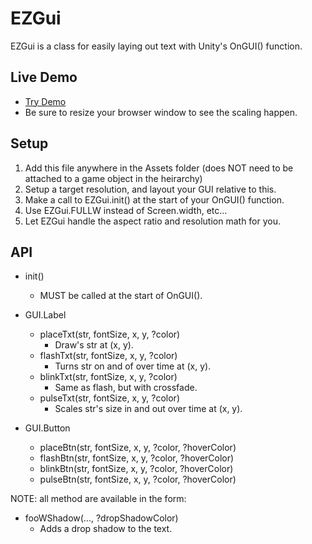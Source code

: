EZGui
=====

EZGui is a class for easily laying out text with Unity's OnGUI() function.

Live Demo
---------
* [Try Demo](http://jonmann20.github.io/playground/EZGui/)
* Be sure to resize your browser window to see the scaling happen.

Setup
-----
1. Add this file anywhere in the Assets folder (does NOT need to be attached to a game object in the heirarchy)
2. Setup a target resolution, and layout your GUI relative to this.
3. Make a call to EZGui.init() at the start of your OnGUI() function.
4. Use EZGui.FULLW instead of Screen.width, etc...
5. Let EZGui handle the aspect ratio and resolution math for you.

API
---
* init()
	* MUST be called at the start of OnGUI().

* GUI.Label
	* placeTxt(str, fontSize, x, y, ?color)
		* Draw's str at (x, y).
	* flashTxt(str, fontSize, x, y, ?color)
		* Turns str on and of over time at (x, y).
	* blinkTxt(str, fontSize, x, y, ?color)
		* Same as flash, but with crossfade.
	* pulseTxt(str, fontSize, x, y, ?color)
		* Scales str's size in and out over time at (x, y).

* GUI.Button
	* placeBtn(str, fontSize, x, y, ?color, ?hoverColor)
	* flashBtn(str, fontSize, x, y, ?color, ?hoverColor)
	* blinkBtn(str, fontSize, x, y, ?color, ?hoverColor)
	* pulseBtn(str, fontSize, x, y, ?color, ?hoverColor)

NOTE: all method are available in the form:
* fooWShadow(..., ?dropShadowColor)
	* Adds a drop shadow to the text.

